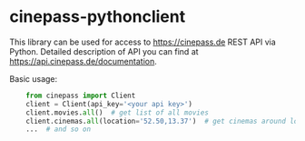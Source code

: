 cinepass-pythonclient
=====================


This library can be used for access to
https://cinepass.de REST API via Python.
Detailed description of API you can find at https://api.cinepass.de/documentation.


Basic usage:

```python
    from cinepass import Client
    client = Client(api_key='<your api key>')
    client.movies.all()  # get list of all movies
    client.cinemas.all(location='52.50,13.37')  # get cinemas around location
    ...  # and so on
```

